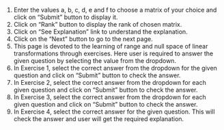 1.	Enter the values a, b, c, d, e and f to choose a matrix of your choice and click on “Submit” button to display it.
2.	Click on “Rank” button to display the rank of chosen matrix.
3.	Click on “See Explanation” link to understand the explanation.
4.	Click on the “Next” button to go to the next page.
5.	This page is devoted to the learning of range and null space of linear transformations through exercises. Here user is required to answer the given question by selecting the value from the dropdown.
6.	In Exercise 1, select the correct answer from the dropdown for the given question and click on “Submit” button to check the answer.
7.	In Exercise 2, select the correct answer from the dropdown for each given question and click on “Submit” button to check the answer.
8.	In Exercise 3, select the correct answer from the dropdown for each given question and click on “Submit” button to check the answer.
9.	In Exercise 4, select the correct answer for the given question. This will check the answer and user will get the required explanation.
